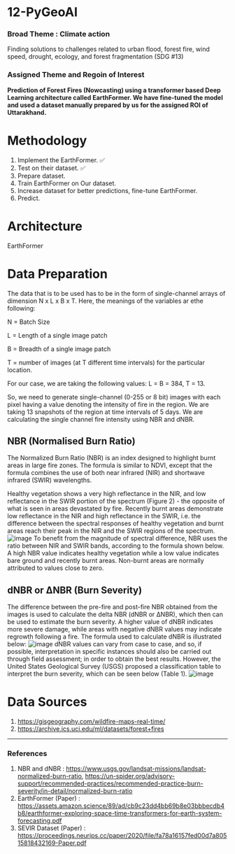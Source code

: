 # 12-PyGeoAI
### Broad Theme : Climate action 
Finding solutions to challenges related to urban flood, forest fire, wind speed, drought, ecology, and forest fragmentation (SDG #13)
### Assigned Theme and Regoin of Interest
**Prediction of Forest Fires (Nowcasting) using a transformer based Deep Learning architecture called EarthFormer. We have fine-tuned the model and used a dataset manually prepared by us for the assigned ROI of Uttarakhand.**

# Methodology
1. Implement the EarthFormer. ✅
2. Test on their dataset. ✅
3. Prepare dataset.
4. Train EarthFormer on Our dataset.
5. Increase dataset for better predictions, fine-tune EarthFormer.
6. Predict.

# Architecture
EarthFormer

# Data Preparation
The data that is to be used has to be in the form of single-channel arrays of dimension N x L x B x T. Here, the meanings of the variables ar ethe following:

N = Batch Size

L = Length of a single image patch

B = Breadth of a single image patch

T = number of images (at T different time intervals) for the particular location.

For our case, we are taking the following values: L = B = 384, T = 13.

So, we need to generate single-channel (0-255 or 8 bit) images with each pixel having a value denoting the intensity of fire in the region. We are taking 13 snapshots of the region at time intervals of 5 days. We are calculating the single channel fire intensity using NBR and dNBR.

## NBR (Normalised Burn Ratio)
The Normalized Burn Ratio (NBR) is an index designed to highlight burnt areas in large fire zones. The formula is similar to NDVI, except that the formula combines the use of both near infrared (NIR) and shortwave infrared (SWIR) wavelengths.

Healthy vegetation shows a very high reflectance in the NIR, and low reflectance in the SWIR portion of the spectrum (Figure 2) - the opposite of what is seen in areas devastated by fire. Recently burnt areas demonstrate low reflectance in the NIR and high reflectance in the SWIR, i.e. the difference between the spectral responses of healthy vegetation and burnt areas reach their peak in the NIR and the SWIR regions of the spectrum.
![image](https://user-images.githubusercontent.com/56718090/235289287-b2f150b4-77bb-4ccf-abbb-e185707e70c1.png)
To benefit from the magnitude of spectral difference, NBR uses the ratio between NIR and SWIR bands, according to the formula shown below. A high NBR value indicates healthy vegetation while a low value indicates bare ground and recently burnt areas. Non-burnt areas are normally attributed to values close to zero.
## dNBR or ΔNBR (Burn Severity)
The difference between the pre-fire and post-fire NBR obtained from the images is used to calculate the delta NBR (dNBR or ∆NBR), which then can be used to estimate the burn severity. A higher value of dNBR indicates more severe damage, while areas with negative dNBR values may indicate regrowth following a fire. The formula used to calculate dNBR is illustrated below:
![image](https://user-images.githubusercontent.com/56718090/235289270-f407ab8a-65ea-47bb-a9f6-4aff93c95a3f.png)
dNBR values can vary from case to case, and so, if possible, interpretation in specific instances should also be carried out through field assessment; in order to obtain the best results. However, the United States Geological Survey (USGS) proposed a classification table to interpret the burn severity, which can be seen below (Table 1).
![image](https://user-images.githubusercontent.com/56718090/235288848-806595d2-b716-40f8-aa54-3bd2582c07b9.png)

# Data Sources
1. https://gisgeography.com/wildfire-maps-real-time/
2. https://archive.ics.uci.edu/ml/datasets/forest+fires

<hr>

### References
1. NBR and dNBR : https://www.usgs.gov/landsat-missions/landsat-normalized-burn-ratio, https://un-spider.org/advisory-support/recommended-practices/recommended-practice-burn-severity/in-detail/normalized-burn-ratio
2. EarthFormer (Paper) : https://assets.amazon.science/89/ad/cb9c23dd4bb69b8e03bbbecdb4b8/earthformer-exploring-space-time-transformers-for-earth-system-forecasting.pdf
3. SEVIR Dataset (Paper) : https://proceedings.neurips.cc/paper/2020/file/fa78a16157fed00d7a80515818432169-Paper.pdf
